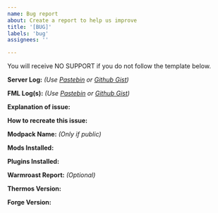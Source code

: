 ```yaml
---
name: Bug report
about: Create a report to help us improve
title: '[BUG]'
labels: 'bug'
assignees: ''

---
```


You will receive NO SUPPORT if you do not follow the template below.

**Server Log:** *(Use [Pastebin](http://pastebin.com/) or [Github Gist](https://gist.github.com/))*

**FML Log(s):** *(Use [Pastebin](http://pastebin.com/) or [Github Gist](https://gist.github.com/))*

**Explanation of issue:**

**How to recreate this issue:**

**Modpack Name:** *(Only if public)*

**Mods Installed:**

**Plugins Installed:**

**Warmroast Report:** *(Optional)*

**Thermos Version:**

**Forge Version:**
